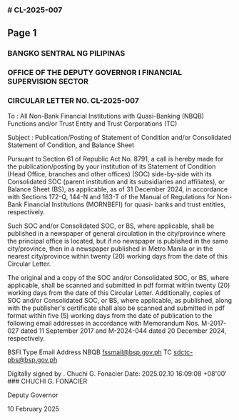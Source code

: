 ### # CL-2025-007

## Page 1

### BANGKO SENTRAL NG PILIPINAS

### OFFICE OF THE DEPUTY GOVERNOR I FINANCIAL SUPERVISION SECTOR

### CIRCULAR LETTER NO. CL-2025-007

To : All Non-Bank Financial Institutions with Quasi-Banking (NBQB) Functions and/or Trust Entity and Trust Corporations (TC)

Subject : Publication/Posting of Statement of Condition and/or Consolidated Statement of Condition, and Balance Sheet

Pursuant to Section 61 of Republic Act No. 8791, a call is hereby made for the publication/posting by your institution of its Statement of Condition (Head Office, branches and other offices) (SOC) side-by-side with its Consolidated SOC (parent institution and its subsidiaries and affiliates), or Balance Sheet (BS), as applicable, as of 31 December 2024, in accordance with Sections 172-Q, 144-N and 183-T of the Manual of Regulations for Non-Bank Financial Institutions (MORNBEFI) for quasi- banks and trust entities, respectively.

Such SOC and/or Consolidated SOC, or BS, where applicable, shall be published in a newspaper of general circulation in the city/province where the principal office is located, but if no newspaper is published in the same city/province, then in a newspaper published in Metro Manila or in the nearest city/province within twenty (20) working days from the date of this Circular Letter.

The original and a copy of the SOC and/or Consolidated SOC, or BS, where applicable, shall be scanned and submitted in pdf format within twenty (20) working days from the date of this Circular Letter. Additionally, copies of SOC and/or Consolidated SOC, or BS, where applicable, as published, along with the publisher's certificate shall also be scanned and submitted in pdf format within five (5) working days from the date of publication to the following email addresses in accordance with Memorandum Nos. M-2017-027 dated 11 September 2017 and M-2024-044 dated 20 December 2024, respectively.

BSFI Type Email Address NBQB fssmail@bsp.gov.ph TC sdctc-pbs@bsp.gov.ph

Digitally signed by . Chuchi G. Fonacier Date: 2025.02.10 16:09:08 +08'00' ### CHUCHI G. FONACIER

Deputy Governor

10 February 2025 